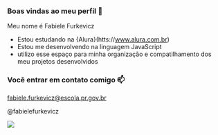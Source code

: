 ### Boas vindas ao meu perfil 💙

Meu nome é Fabiele Furkevicz 

- Estou estudando na {Alura}(htts://www.alura.com.br)
- Estou me desenvolvendo na linguagem JavaScript
- utilizo esse espaço para minha organização e compatilhamento dos meu projetos desenvolvidos

### Você entrar em contato comigo 📫

fabiele.furkevicz@escola.pr.gov.br 

@fabielefurkevicz

![](https://media.tenor.com/sk9sdkJ_o7EAAAAi/cat.gif)
